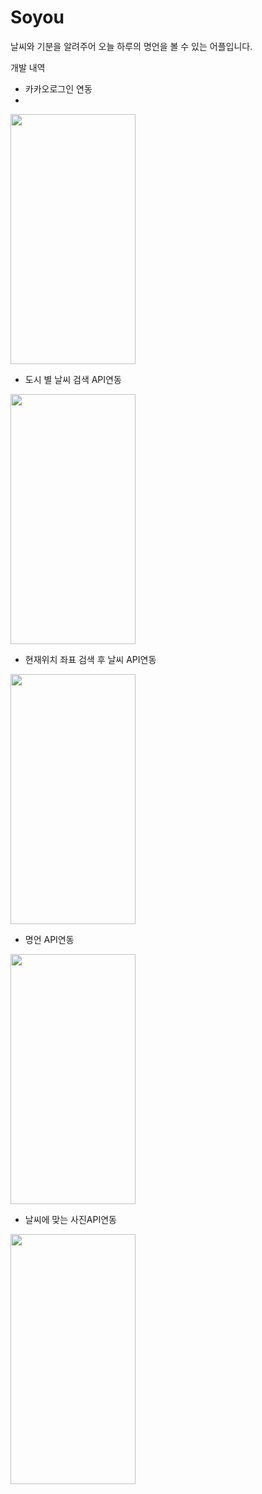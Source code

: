 # Soyou

날씨와 기분을 알려주어 오늘 하루의 명언을 볼 수 있는 어플입니다.

개발 내역
- 카카오로그인 연동
- 
<img src="https://user-images.githubusercontent.com/79985912/168099353-9507ef00-d012-45c3-a3fb-f11843024dee.PNG" width="200" height="400"/>

- 도시 별 날씨 검색 API연동
<img src="https://user-images.githubusercontent.com/79985912/168099962-fa57bb73-d3cd-450c-94c2-25bc66c7d3c0.PNG" width="200" height="400"/>

- 현재위치 좌표 검색 후 날씨 API연동

<img src="https://user-images.githubusercontent.com/79985912/168099353-9507ef00-d012-45c3-a3fb-f11843024dee.PNG" width="200" height="400"/>

- 명언 API연동

<img src="https://user-images.githubusercontent.com/79985912/168100079-f6d1d088-2d7c-4b41-a8cb-449af589aeb1.PNG" width="200" height="400"/>

- 날씨에 맞는 사진API연동

<img src="https://user-images.githubusercontent.com/79985912/168100079-f6d1d088-2d7c-4b41-a8cb-449af589aeb1.PNG" width="200" height="400"/>



